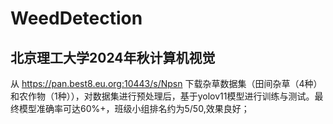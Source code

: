 # WeedDetection
## 北京理工大学2024年秋计算机视觉  
从 https://pan.best8.eu.org:10443/s/Npsn 下载杂草数据集（田间杂草（4种）和农作物（1种）），对数据集进行预处理后，基于yolov11模型进行训练与测试。最终模型准确率可达60%+，班级小组排名约为5/50,效果良好；
